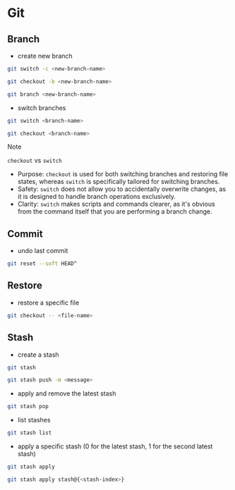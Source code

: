 # Git

## Branch

- create new branch

```sh
git switch -c <new-branch-name>
```

```sh
git checkout -b <new-branch-name>
```

```sh
git branch <new-branch-name>
```

- switch branches

```sh
git switch <branch-name>
```

```sh
git checkout <branch-name>
```

> [!NOTE]
>
> `checkout` vs `switch`
>
> - Purpose: `checkout` is used for both switching branches and restoring file states, whereas `switch` is specifically tailored for switching branches.
> - Safety: `switch` does not allow you to accidentally overwrite changes, as it is designed to handle branch operations exclusively.
> - Clarity: `switch` makes scripts and commands clearer, as it's obvious from the command itself that you are performing a branch change.

## Commit

- undo last commit

```sh
git reset --soft HEAD^
```

## Restore

- restore a specific file

```sh
git checkout -- <file-name>
```

## Stash

- create a stash

```sh
git stash
```

```sh
git stash push -m <message>
```

- apply and remove the latest stash

```sh
git stash pop
```

- list stashes

```sh
git stash list
```

- apply a specific stash (0 for the latest stash, 1 for the second latest stash)

```sh
git stash apply
```

```sh
git stash apply stash@{<stash-index>}
```
